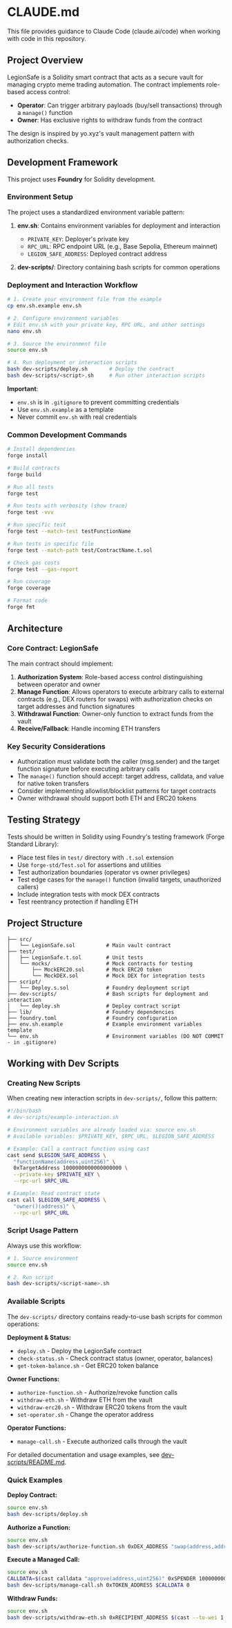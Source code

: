 # CLAUDE.md

This file provides guidance to Claude Code (claude.ai/code) when working with code in this repository.

## Project Overview

LegionSafe is a Solidity smart contract that acts as a secure vault for managing crypto meme trading automation. The contract implements role-based access control:
- **Operator**: Can trigger arbitrary payloads (buy/sell transactions) through a `manage()` function
- **Owner**: Has exclusive rights to withdraw funds from the contract

The design is inspired by yo.xyz's vault management pattern with authorization checks.

## Development Framework

This project uses **Foundry** for Solidity development.

### Environment Setup

The project uses a standardized environment variable pattern:

1. **env.sh**: Contains environment variables for deployment and interaction
   - `PRIVATE_KEY`: Deployer's private key
   - `RPC_URL`: RPC endpoint URL (e.g., Base Sepolia, Ethereum mainnet)
   - `LEGION_SAFE_ADDRESS`: Deployed contract address

2. **dev-scripts/**: Directory containing bash scripts for common operations

### Deployment and Interaction Workflow

```bash
# 1. Create your environment file from the example
cp env.sh.example env.sh

# 2. Configure environment variables
# Edit env.sh with your private key, RPC URL, and other settings
nano env.sh

# 3. Source the environment file
source env.sh

# 4. Run deployment or interaction scripts
bash dev-scripts/deploy.sh       # Deploy the contract
bash dev-scripts/<script>.sh     # Run other interaction scripts
```

**Important**:
- `env.sh` is in `.gitignore` to prevent committing credentials
- Use `env.sh.example` as a template
- Never commit `env.sh` with real credentials

### Common Development Commands

```bash
# Install dependencies
forge install

# Build contracts
forge build

# Run all tests
forge test

# Run tests with verbosity (show trace)
forge test -vvv

# Run specific test
forge test --match-test testFunctionName

# Run tests in specific file
forge test --match-path test/ContractName.t.sol

# Check gas costs
forge test --gas-report

# Run coverage
forge coverage

# Format code
forge fmt
```

## Architecture

### Core Contract: LegionSafe

The main contract should implement:

1. **Authorization System**: Role-based access control distinguishing between operator and owner
2. **Manage Function**: Allows operators to execute arbitrary calls to external contracts (e.g., DEX routers for swaps) with authorization checks on target addresses and function signatures
3. **Withdrawal Function**: Owner-only function to extract funds from the vault
4. **Receive/Fallback**: Handle incoming ETH transfers

### Key Security Considerations

- Authorization must validate both the caller (msg.sender) and the target function signature before executing arbitrary calls
- The `manage()` function should accept: target address, calldata, and value for native token transfers
- Consider implementing allowlist/blocklist patterns for target contracts
- Owner withdrawal should support both ETH and ERC20 tokens

## Testing Strategy

Tests should be written in Solidity using Foundry's testing framework (Forge Standard Library):
- Place test files in `test/` directory with `.t.sol` extension
- Use `forge-std/Test.sol` for assertions and utilities
- Test authorization boundaries (operator vs owner privileges)
- Test edge cases for the `manage()` function (invalid targets, unauthorized callers)
- Include integration tests with mock DEX contracts
- Test reentrancy protection if handling ETH

## Project Structure

```
├── src/
│   └── LegionSafe.sol          # Main vault contract
├── test/
│   ├── LegionSafe.t.sol        # Unit tests
│   └── mocks/                  # Mock contracts for testing
│       ├── MockERC20.sol       # Mock ERC20 token
│       └── MockDEX.sol         # Mock DEX for integration tests
├── script/
│   └── Deploy.s.sol            # Foundry deployment script
├── dev-scripts/                # Bash scripts for deployment and interaction
│   └── deploy.sh               # Deploy contract script
├── lib/                        # Foundry dependencies
├── foundry.toml                # Foundry configuration
├── env.sh.example              # Example environment variables template
└── env.sh                      # Environment variables (DO NOT COMMIT - in .gitignore)
```

## Working with Dev Scripts

### Creating New Scripts

When creating new interaction scripts in `dev-scripts/`, follow this pattern:

```bash
#!/bin/bash
# dev-scripts/example-interaction.sh

# Environment variables are already loaded via: source env.sh
# Available variables: $PRIVATE_KEY, $RPC_URL, $LEGION_SAFE_ADDRESS

# Example: Call a contract function using cast
cast send $LEGION_SAFE_ADDRESS \
  "functionName(address,uint256)" \
  0xTargetAddress 1000000000000000000 \
  --private-key $PRIVATE_KEY \
  --rpc-url $RPC_URL

# Example: Read contract state
cast call $LEGION_SAFE_ADDRESS \
  "owner()(address)" \
  --rpc-url $RPC_URL
```

### Script Usage Pattern

Always use this workflow:
```bash
# 1. Source environment
source env.sh

# 2. Run script
bash dev-scripts/<script-name>.sh
```

### Available Scripts

The `dev-scripts/` directory contains ready-to-use bash scripts for common operations:

**Deployment & Status:**
- `deploy.sh` - Deploy the LegionSafe contract
- `check-status.sh` - Check contract status (owner, operator, balances)
- `get-token-balance.sh` - Get ERC20 token balance

**Owner Functions:**
- `authorize-function.sh` - Authorize/revoke function calls
- `withdraw-eth.sh` - Withdraw ETH from the vault
- `withdraw-erc20.sh` - Withdraw ERC20 tokens from the vault
- `set-operator.sh` - Change the operator address

**Operator Functions:**
- `manage-call.sh` - Execute authorized calls through the vault

For detailed documentation and usage examples, see [dev-scripts/README.md](dev-scripts/README.md).

### Quick Examples

**Deploy Contract:**
```bash
source env.sh
bash dev-scripts/deploy.sh
```

**Authorize a Function:**
```bash
source env.sh
bash dev-scripts/authorize-function.sh 0xDEX_ADDRESS "swap(address,address,uint256,uint256)" true
```

**Execute a Managed Call:**
```bash
source env.sh
CALLDATA=$(cast calldata "approve(address,uint256)" 0xSPENDER 1000000000000000000)
bash dev-scripts/manage-call.sh 0xTOKEN_ADDRESS $CALLDATA 0
```

**Withdraw Funds:**
```bash
source env.sh
bash dev-scripts/withdraw-eth.sh 0xRECIPIENT_ADDRESS $(cast --to-wei 1 eth)
```
